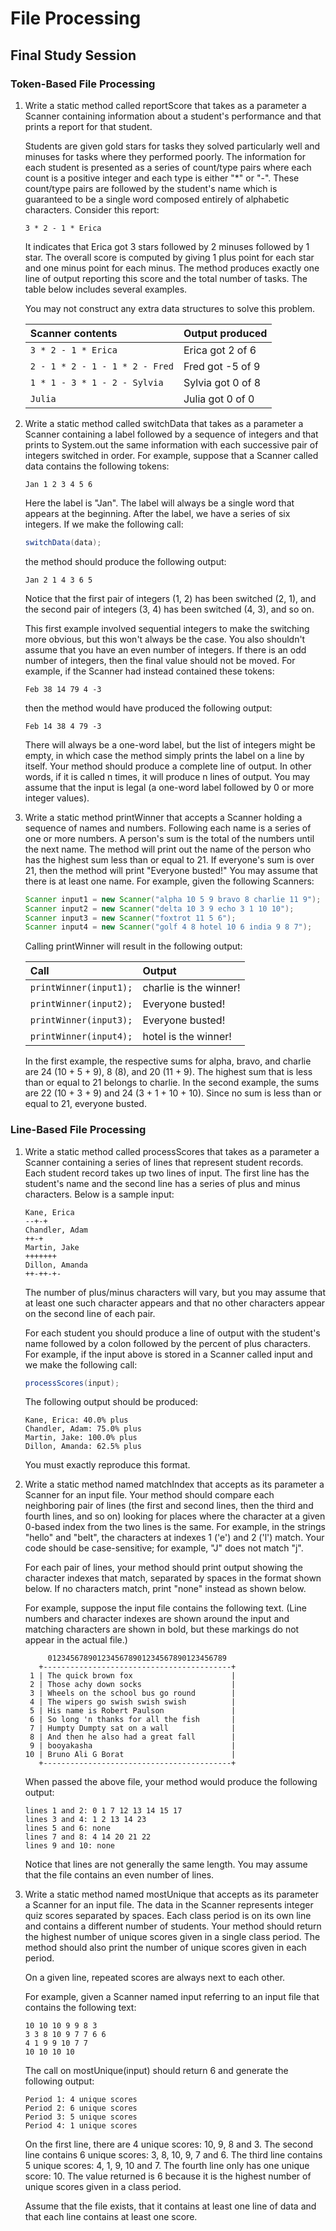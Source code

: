 # File Processing
## Final Study Session

### Token-Based File Processing
1. Write a static method called reportScore that takes as a parameter a Scanner containing information about a student's performance and that prints a report for that student. 
	
	Students are given gold stars for tasks they solved particularly well and minuses for tasks where they performed poorly. The information for each student is presented as a series of count/type pairs where each count is a positive integer and each type is either "*" or "-". These count/type pairs are followed by the student's name which is guaranteed to be a single word composed entirely of alphabetic characters. Consider this report:

	```
	3 * 2 - 1 * Erica
	```

	It indicates that Erica got 3 stars followed by 2 minuses followed by 1 star. The overall score is computed by giving 1 plus point for each star and one minus point for each minus. The method produces exactly one line of output reporting this score and the total number of tasks. The table below includes several examples.

	You may not construct any extra data structures to solve this problem.

	| Scanner contents | Output produced |
	| :--- | :--- |
	| `3 * 2 - 1 * Erica` |	Erica got 2 of 6 |
	| `2 - 1 * 2 - 1 - 1 * 2 - Fred` | Fred got -5 of 9 |
	| `1 * 1 - 3 * 1 - 2 - Sylvia` | Sylvia got 0 of 8 |
	| `Julia` | Julia got 0 of 0 |

2. Write a static method called switchData that takes as a parameter a Scanner containing a label followed by a sequence of integers and that prints to System.out the same information with each successive pair of integers switched in order. For example, suppose that a Scanner called data contains the following tokens:
	
	```
	Jan 1 2 3 4 5 6
	```

	Here the label is "Jan". The label will always be a single word that appears at the beginning. After the label, we have a series of six integers. If we make the following call:

	```java
	switchData(data);
	```

	the method should produce the following output:

	```
	Jan 2 1 4 3 6 5
	```

	Notice that the first pair of integers (1, 2) has been switched (2, 1), and the second pair of integers (3, 4) has been switched (4, 3), and so on.

	This first example involved sequential integers to make the switching more obvious, but this won't always be the case. You also shouldn't assume that you have an even number of integers. If there is an odd number of integers, then the final value should not be moved. For example, if the Scanner had instead contained these tokens:

	```
	Feb 38 14 79 4 -3
	```

	then the method would have produced the following output:

	```
	Feb 14 38 4 79 -3
	```

	There will always be a one-word label, but the list of integers might be empty, in which case the method simply prints the label on a line by itself. Your method should produce a complete line of output. In other words, if it is called n times, it will produce n lines of output. You may assume that the input is legal (a one-word label followed by 0 or more integer values).

3. Write a static method printWinner that accepts a Scanner holding a sequence of names and numbers. Following each name is a series of one or more numbers. A person's sum is the total of the numbers until the next name. The method will print out the name of the person who has the highest sum less than or equal to 21. If everyone's sum is over 21, then the method will print "Everyone busted!" You may assume that there is at least one name. For example, given the following Scanners:

	```java
	Scanner input1 = new Scanner("alpha 10 5 9 bravo 8 charlie 11 9");
	Scanner input2 = new Scanner("delta 10 3 9 echo 3 1 10 10");
	Scanner input3 = new Scanner("foxtrot 11 5 6");
	Scanner input4 = new Scanner("golf 4 8 hotel 10 6 india 9 8 7");
	```

	Calling printWinner will result in the following output:

	| Call | Output |
	| :--- | :--- |
	| `printWinner(input1);` | charlie is the winner! |
	| `printWinner(input2);` | Everyone busted! |
	| `printWinner(input3);` | Everyone busted! |
	| `printWinner(input4);` | hotel is the winner! |

	In the first example, the respective sums for alpha, bravo, and charlie are 24 (10 + 5 + 9), 8 (8), and 20 (11 + 9). The highest sum that is less than or equal to 21 belongs to charlie. In the second example, the sums are 22 (10 + 3 + 9) and 24 (3 + 1 + 10 + 10). Since no sum is less than or equal to 21, everyone busted.

### Line-Based File Processing
1. Write a static method called processScores that takes as a parameter a Scanner containing a series of lines that represent student records. Each student record takes up two lines of input. The first line has the student's name and the second line has a series of plus and minus characters. Below is a sample input:

	```
	Kane, Erica
	--+-+
	Chandler, Adam
	++-+
	Martin, Jake
	+++++++
	Dillon, Amanda
	++-++-+-
	```

	The number of plus/minus characters will vary, but you may assume that at least one such character appears and that no other characters appear on the second line of each pair.

	For each student you should produce a line of output with the student's name followed by a colon followed by the percent of plus characters. For example, if the input above is stored in a Scanner called input and we make the following call:

	```java
	processScores(input);
	```

	The following output should be produced:

	```
	Kane, Erica: 40.0% plus
	Chandler, Adam: 75.0% plus
	Martin, Jake: 100.0% plus
	Dillon, Amanda: 62.5% plus
	```
	You must exactly reproduce this format.

2. Write a static method named matchIndex that accepts as its parameter a Scanner for an input file. Your method should compare each neighboring pair of lines (the first and second lines, then the third and fourth lines, and so on) looking for places where the character at a given 0-based index from the two lines is the same. For example, in the strings "hello" and "belt", the characters at indexes 1 ('e') and 2 ('l') match. Your code should be case-sensitive; for example, "J" does not match "j".

	For each pair of lines, your method should print output showing the character indexes that match, separated by spaces in the format shown below. If no characters match, print "none" instead as shown below.

	For example, suppose the input file contains the following text. (Line numbers and character indexes are shown around the input and matching characters are shown in bold, but these markings do not appear in the actual file.)

	```
	     0123456789012345678901234567890123456789
	   +------------------------------------------+
	 1 | The quick brown fox                      |
	 2 | Those achy down socks                    |
	 3 | Wheels on the school bus go round        |
	 4 | The wipers go swish swish swish          |
	 5 | His name is Robert Paulson               |
	 6 | So long 'n thanks for all the fish       |
	 7 | Humpty Dumpty sat on a wall              |
	 8 | And then he also had a great fall        |
	 9 | booyakasha                               |
	10 | Bruno Ali G Borat                        |
	   +------------------------------------------+
	```

	When passed the above file, your method would produce the following output:

	```
	lines 1 and 2: 0 1 7 12 13 14 15 17
	lines 3 and 4: 1 2 13 14 23
	lines 5 and 6: none
	lines 7 and 8: 4 14 20 21 22
	lines 9 and 10: none
	```

	Notice that lines are not generally the same length. You may assume that the file contains an even number of lines.

3. Write a static method named mostUnique that accepts as its parameter a Scanner for an input file. The data in the Scanner represents integer quiz scores separated by spaces. Each class period is on its own line and contains a different number of students. Your method should return the highest number of unique scores given in a single class period. The method should also print the number of unique scores given in each period.

	On a given line, repeated scores are always next to each other.

	For example, given a Scanner named input referring to an input file that contains the following text:

	```
	10 10 10 9 9 8 3
	3 3 8 10 9 7 7 6 6
	4 1 9 9 10 7 7 
	10 10 10 10
	```

	The call on mostUnique(input) should return 6 and generate the following output:

	```
	Period 1: 4 unique scores
	Period 2: 6 unique scores
	Period 3: 5 unique scores
	Period 4: 1 unique scores
	```

	On the first line, there are 4 unique scores: 10, 9, 8 and 3. The second line contains 6 unique scores: 3, 8, 10, 9, 7 and 6. The third line contains 5 unique scores: 4, 1, 9, 10 and 7. The fourth line only has one unique score: 10. The value returned is 6 because it is the highest number of unique scores given in a class period.

	Assume that the file exists, that it contains at least one line of data and that each line contains at least one score. 
